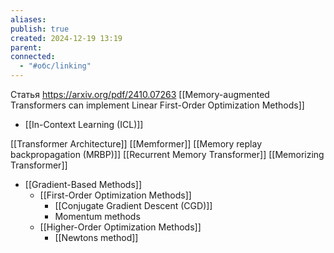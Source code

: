 ```yaml
---
aliases: 
publish: true
created: 2024-12-19 13:19
parent: 
connected:
  - "#обс/linking"
---
```

Статья https://arxiv.org/pdf/2410.07263
[[Memory-augmented Transformers can implement Linear First-Order Optimization Methods]]

- [[In-Context Learning  (ICL)]]


[[Transformer Architecture]]
[[Memformer]]
	[[Memory replay backpropagation (MRBP)]]
[[Recurrent Memory Transformer]]
[[Memorizing Transformer]]


- [[Gradient-Based Methods]]
	- [[First-Order Optimization Methods]]
		- [[Conjugate Gradient Descent (CGD)]]
		- Momentum methods
	- [[Higher-Order Optimization Methods]]
		- [[Newtons method]]